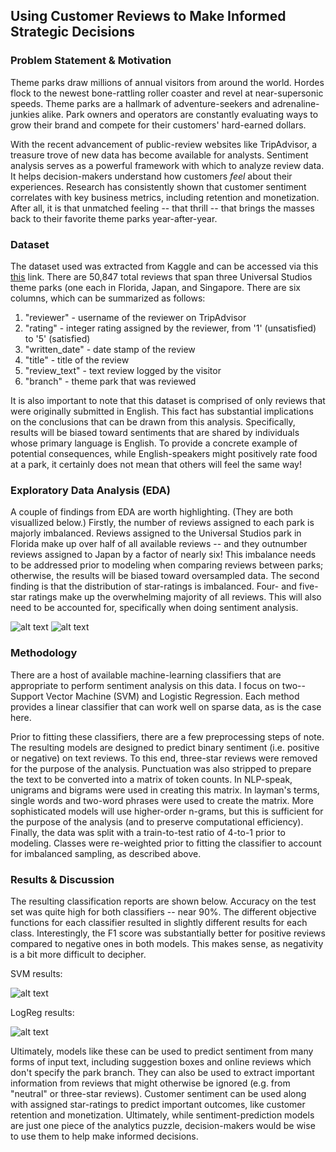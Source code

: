 ## Using Customer Reviews to Make Informed Strategic Decisions

### Problem Statement & Motivation

Theme parks draw millions of annual visitors from around the world. Hordes flock to the newest bone-rattling roller coaster and revel at near-supersonic speeds. Theme parks are a hallmark of adventure-seekers and adrenaline-junkies alike. Park owners and operators are constantly evaluating ways to grow their brand and compete for their customers' hard-earned dollars. 

With the recent advancement of public-review websites like TripAdvisor, a treasure trove of new data has become available for analysts. Sentiment analysis serves as a powerful framework with which to analyze review data. It helps decision-makers understand how customers *feel* about their experiences. Research has consistently shown that customer sentiment correlates with key business metrics, including retention and monetization. After all, it is that unmatched feeling -- that thrill -- that brings the masses back to their favorite theme parks year-after-year.

### Dataset

The dataset used was extracted from Kaggle and can be accessed via this [this](https://www.kaggle.com/dwiknrd/reviewuniversalstudio) link. There are 50,847 total reviews that span three Universal Studios theme parks (one each in Florida, Japan, and Singapore. There are six columns, which can be summarized as follows:

1.  "reviewer" - username of the reviewer on TripAdvisor
2.  "rating" - integer rating assigned by the reviewer, from '1' (unsatisfied) to '5' (satisfied)
3.  "written_date" - date stamp of the review
4.  "title" - title of the review
5.  "review_text" - text review logged by the visitor
6.  "branch" - theme park that was reviewed

It is also important to note that this dataset is comprised of only reviews that were originally submitted in English. This fact has substantial implications on the conclusions that can be drawn from this analysis. Specifically, results will be biased toward sentiments that are shared by individuals whose primary language is English. To provide a concrete example of potential consequences, while English-speakers might positively rate food at a park, it certainly does not mean that others will feel the same way!

### Exploratory Data Analysis (EDA)

A couple of findings from EDA are worth highlighting. (They are both visuallized below.) Firstly, the number of reviews assigned to each park is majorly imbalanced. Reviews assigned to the Universal Studios park in Florida make up over half of all available reviews -- and they outnumber reviews assigned to Japan by a factor of nearly six! This imbalance needs to be addressed prior to modeling when comparing reviews between parks; otherwise, the results will be biased toward oversampled data. The second finding is that the distribution of star-ratings is imbalanced. Four- and five-star ratings make up the overwhelming majority of all reviews. This will also need to be accounted for, specifically when doing sentiment analysis.

![alt text](https://github.com/agushansky/sentiment_analysis/blob/main/images/rating_dist.png?raw=true)
![alt text](https://github.com/agushansky/sentiment_analysis/blob/main/images/park_dist.png?raw=true)

### Methodology

There are a host of available machine-learning classifiers that are appropriate to perform sentiment analysis on this data. I focus on two-- Support Vector Machine (SVM) and Logistic Regression. Each method provides a linear classifier that can work well on sparse data, as is the case here. 

Prior to fitting these classifiers, there are a few preprocessing steps of note. The resulting models are designed to predict binary sentiment (i.e. positive or negative) on text reviews. To this end, three-star reviews were removed for the purpose of the analysis. Punctuation was also stripped to prepare the text to be converted into a matrix of token counts. In NLP-speak, unigrams and bigrams were used in creating this matrix. In layman's terms, single words and two-word phrases were used to create the matrix. More sophisticated models will use higher-order n-grams, but this is sufficient for the purpose of the analysis (and to preserve computational efficiency). Finally, the data was split with a train-to-test ratio of 4-to-1 prior to modeling. Classes were re-weighted prior to fitting the classifier to account for imbalanced sampling, as described above. 

### Results & Discussion

The resulting classification reports are shown below. Accuracy on the test set was quite high for both classifiers -- near 90%. The different objective functions for each classifier resulted in slightly different results for each class. Interestingly, the F1 score was substantially better for positive reviews compared to negative ones in both models. This makes sense, as negativity is a bit more difficult to decipher.

SVM results:  

![alt text](https://github.com/agushansky/sentiment_analysis/blob/main/images/svm_results.jpg?raw=true)

LogReg results:  

![alt text](https://github.com/agushansky/sentiment_analysis/blob/main/images/logistic_reg_results.jpg?raw=true)

Ultimately, models like these can be used to predict sentiment from many forms of input text, including suggestion boxes and online reviews which don't specify the park branch. They can also be used to extract important information from reviews that might otherwise be ignored (e.g. from "neutral" or three-star reviews). Customer sentiment can be used along with assigned star-ratings to predict important outcomes, like customer retention and monetization. Ultimately, while sentiment-prediction models are just one piece of the analytics puzzle, decision-makers would be wise to use them to help make informed decisions.

